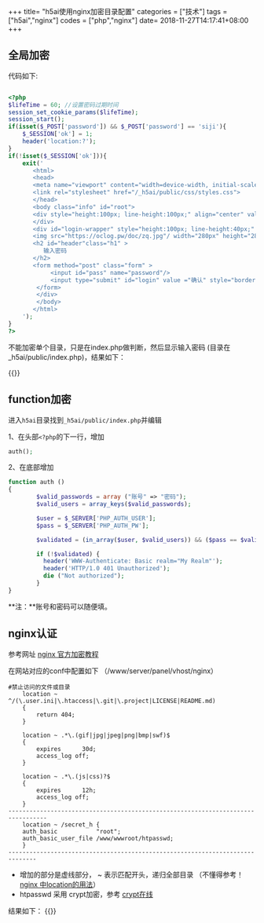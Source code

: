 +++
title= "h5ai使用nginx加密目录配置"
categories = ["技术"]
tags = ["h5ai","nginx"]
codes = ["php","nginx"]
date= 2018-11-27T14:17:41+08:00
+++
## 全局加密

代码如下:

```php

<?php
$lifeTime = 60; //设置密码过期时间
session_set_cookie_params($lifeTime);
session_start();
if(isset($_POST['password']) && $_POST['password'] == 'siji'){
    $_SESSION['ok'] = 1;
    header('location:?');
}
if(!isset($_SESSION['ok'])){
    exit('
       <html>
       <head>
       <meta name="viewport" content="width=device-width, initial-scale=1" />
       <link rel="stylesheet" href="/_h5ai/public/css/styles.css">
       </head>
       <body class="info" id="root">
       <div style="height:100px; line-height:100px;" align="center" valign="center">
       </div>
       <div id="login-wrapper" style="height:100px; line-height:40px;" align="center" valign="center">
       <img src="https://oclog.pw/doc/zq.jpg"/ width="280px" height="280px">
       <h2 id="header"class="h1" >
          输入密码
       </h2>
       <form method="post" class="form" >
            <input id="pass" name="password"/>
            <input type="submit" id="login" value ="确认" style="border:none;background:#42a5f5"/>
        </form>
        </div>
        </body>
       </html>
    ');
}
?>
```

不能加密单个目录，只是在index.php做判断，然后显示输入密码 (目录在 _h5ai/public/index.php)，结果如下：

{{<img src="http://ian2.oss-cn-hangzhou.aliyuncs.com/2018-11-27-061814.jpg" alt="">}}

## function加密

进入`h5ai`目录找到`_h5ai/public/index.php`并编辑

1、在头部`<?php`的下一行，增加

```php
auth();
```

2、在底部增加

```php
function auth ()
{
        $valid_passwords = array ("账号" => "密码");
        $valid_users = array_keys($valid_passwords);

        $user = $_SERVER['PHP_AUTH_USER'];
        $pass = $_SERVER['PHP_AUTH_PW'];

        $validated = (in_array($user, $valid_users)) && ($pass == $valid_passwords[$user]);

        if (!$validated) {
          header('WWW-Authenticate: Basic realm="My Realm"');
          header('HTTP/1.0 401 Unauthorized');
          die ("Not authorized");
        }
}
```

**注：**账号和密码可以随便填。

## nginx认证

参考网址 [nginx 官方加密教程](https://link.jianshu.com?t=https%3A%2F%2Fnginx.org%2Fen%2Fdocs%2Fhttp%2Fngx_http_auth_basic_module.html)

在网站对应的conf中配置如下 （/www/server/panel/vhost/nginx）

```nginx
#禁止访问的文件或目录
    location ~ ^/(\.user.ini|\.htaccess|\.git|\.project|LICENSE|README.md)
    {
        return 404;
    }

    location ~ .*\.(gif|jpg|jpeg|png|bmp|swf)$
    {
        expires      30d;
        access_log off;
    }

    location ~ .*\.(js|css)?$
    {
        expires      12h;
        access_log off;
    }
---------------------------------------------------------------------------------
    location ~ /secret_h {
    auth_basic           "root";
    auth_basic_user_file /www/wwwroot/htpasswd;
    }
------------------------------------------------------------------------------
```

*   增加的部分是虚线部分， ~ 表示匹配开头，递归全部目录 （不懂得参考！[nginx 中location的用法](https://link.jianshu.com?t=http%3A%2F%2Fseanlook.com%2F2015%2F05%2F17%2Fnginx-location-rewrite%2F)）
*   htpasswd 采用 crypt加密，参考 [crypt在线](https://link.jianshu.com?t=http%3A%2F%2Ftool.oschina.net%2Fhtpasswd)

结果如下：
{{<img src="http://ian2.oss-cn-hangzhou.aliyuncs.com/2018-11-27-062001.jpg" alt="">}}

